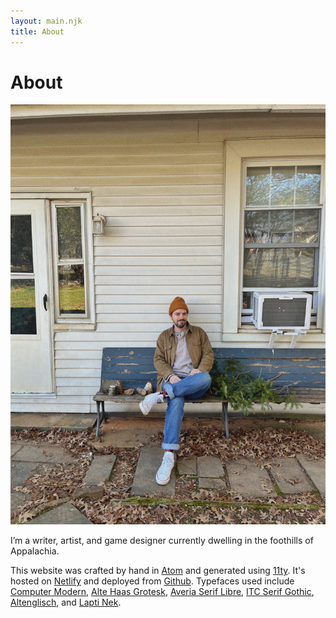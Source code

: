 ```yaml
---
layout: main.njk
title: About
---
```


# About

![A picture of me sitting on a wooden bench next to some pine tree trimmings.](/images/jacobwinter.jpg)

I’m a writer, artist, and game designer currently dwelling in the foothills of Appalachia.

This website was crafted by hand in [Atom](https://atom.io/) and generated using [11ty](https://www.11ty.dev/). It's hosted on [Netlify](https://www.netlify.com/) and deployed from [Github](https://github.com/jacobdensford/jacobdensford.com). Typefaces used include [Computer Modern](https://fontsinuse.com/typefaces/39120/computer-modern), [Alte Haas Grotesk](https://fontsinuse.com/typefaces/82632/alte-haas-grotesk), [Averia Serif Libre](http://iotic.com/averia/), [ITC Serif Gothic](https://fontsinuse.com/typefaces/1907/itc-serif-gothic), [Altenglisch](https://fontsinuse.com/search?terms=Altenglisch&page=1), and [Lapti Nek](https://aurekfonts.github.io/?font=LaptiNekAF).
